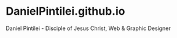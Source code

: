 DanielPintilei.github.io
========================

Daniel Pintilei - Disciple of Jesus Christ, Web &amp; Graphic Designer
